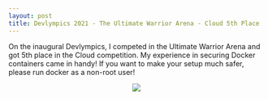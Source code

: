 ```yaml
---
layout: post
title: Devlympics 2021 - The Ultimate Warrior Arena - Cloud 5th Place 
---
```


On the inaugural Devlympics, I competed in the Ultimate Warrior Arena and got 5th place in the Cloud competition. My experience in securing Docker containers came in handy! If you want to make your setup much safer, please run docker as a non-root user!
 
<p align="center">
<img src="https://zacheller.dev/images/conf/devlympics/2021/leaderboard.png">
</p>

